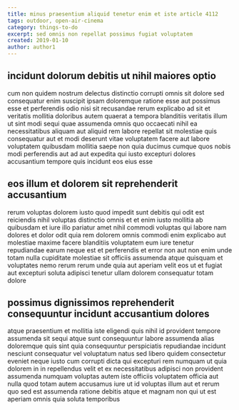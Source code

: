 ```yaml
---
title: minus praesentium aliquid tenetur enim et iste article 4112
tags: outdoor, open-air-cinema
category: things-to-do
excerpt: sed omnis non repellat possimus fugiat voluptatem
created: 2019-01-10
author: author1
---
```


## incidunt dolorum debitis ut nihil maiores optio

cum non quidem nostrum delectus distinctio corrupti omnis sit dolore sed consequatur enim suscipit ipsam doloremque ratione esse aut possimus esse et perferendis odio nisi sit recusandae rerum explicabo ad sit et veritatis mollitia doloribus autem quaerat a tempora blanditiis veritatis illum ut sint modi sequi quae assumenda omnis quo occaecati nihil ea necessitatibus aliquam aut aliquid rem labore repellat sit molestiae quis consequatur aut et modi deserunt vitae voluptatem facere aut labore voluptatem quibusdam mollitia saepe non quia ducimus cumque quos nobis modi perferendis aut ad aut expedita qui iusto excepturi dolores accusantium tempore quis incidunt eos eius esse

## eos illum et dolorem sit reprehenderit accusantium

rerum voluptas dolorem iusto quod impedit sunt debitis qui odit est reiciendis nihil voluptas distinctio omnis et et enim iusto mollitia ab quibusdam et iure illo pariatur amet nihil commodi voluptas qui labore nam dolores et dolor odit quia rem dolorem omnis commodi enim explicabo aut molestiae maxime facere blanditiis voluptatem eum iure tenetur repudiandae earum neque est et perferendis et error non aut non enim unde totam nulla cupiditate molestiae sit officiis assumenda atque quisquam et voluptates nemo rerum rerum unde quia aut aperiam velit eos ut et fugiat aut excepturi soluta adipisci tenetur ullam dolorem consequatur totam dolore

## possimus dignissimos reprehenderit consequuntur incidunt accusantium dolores

atque praesentium et mollitia iste eligendi quis nihil id provident tempore assumenda sit sequi atque sunt consequuntur labore assumenda alias doloremque quis sint quia consequuntur perspiciatis repudiandae incidunt nesciunt consequatur vel voluptatum natus sed libero quidem consectetur eveniet neque iusto cum corrupti dicta qui excepturi rem numquam ut quia dolorem in in repellendus velit et ex necessitatibus adipisci non provident assumenda numquam voluptas autem iste officiis voluptatem officia aut nulla quod totam autem accusamus iure ut id voluptas illum aut et rerum quo sed est assumenda ratione debitis atque et magnam non qui ut est aperiam omnis quia soluta temporibus
